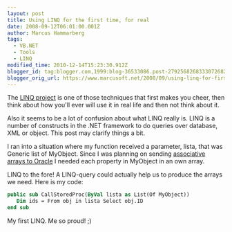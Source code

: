 ```yaml
---
layout: post
title: Using LINQ for the first time, for real
date: 2008-09-12T06:01:00.001Z
author: Marcus Hammarberg
tags:
  - VB.NET
  - Tools
  - LINQ
modified_time: 2010-12-14T15:23:30.912Z
blogger_id: tag:blogger.com,1999:blog-36533086.post-2792568268333072682
blogger_orig_url: https://www.marcusoft.net/2008/09/using-linq-for-first-time-for-real.html
---
```


The [LINQ project](http://msdn.microsoft.com/en-us/netframework/aa904594.aspx) is one of those techniques that first makes you cheer, then think about how you'll ever will use it in real life and then not think about it.

Also it seems to be a lot of confusion about what LINQ really is. LINQ is a number of constructs in the .NET framework to do queries over database, XML or object. This post may clarify things a bit.

I ran into a situation where my function received a parameter, lista, that was Generic list of MyObject. Since I was planning on sending [associative arrays to Oracle](https://www.marcusoft.net/2008/09/how-to-pass-and-receive-associative.html) I needed each property in MyObject in an own array.

LINQ to the fore! A LINQ-query could actually help us to produce the arrays we need. Here is my code:

```vb
public sub CallStoredProc(ByVal lista as List(Of MyObject))
   Dim ids = From obj in lista Select obj.ID
end sub
```

My first LINQ. Me so proud! ;)
